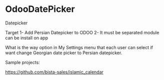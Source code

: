 # OdooDatePicker
Datepicker

Target
1- Add Persian Datepicker to ODOO
2- It must be separated module can be install on app

What is the way
option in My Settings menu that each user can select if want change Georgian date picker to Persian datepicker.

Sample projects:

https://github.com/bista-sales/islamic_calendar
